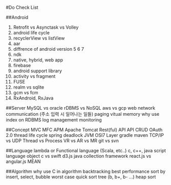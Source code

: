 ﻿#Do Check List


##Android
1. Retrofit vs Asynctask vs Volley
2. android life cycle
3. recyclerView vs listView
4. aar
5. diffrence of android version 5 6 7
6. ndk
7. native, hybrid, web app
8. firebase
9. android support library
10. activity vs fragment
11. FUSE
12. realm vs sqlite
13. gcm vs fcm
14. RxAndroid, RxJava


##Server
MySQL vs oracle
rDBMS vs NoSQL
aws vs gcp
web network communication (주소 입력 시 일어나는 일들)
paging
vitual memory
why use index on RDBMS
log management
monitoring


##Concept
MVC
MFC
APM
Apache Tomcat
Rest(ful) API
API
CRUD
OAuth 2.0
thread life cycle
spring
deadlock
JVM
OSI7 Layer
gradle
maven
TCP/IP vs UDP
Thread vs Process
VR vs AR vs MR
git vs svn


##Language
lambda or Functional language (Scala, etc..)
c, c++, java
script language
object c vs swift
d3.js
java collection framework
react.js vs angular.js
MEAN


##Algorithm
why use C in algorithm
backtracking
best performance sort by insert, select, bubble
worst case quick sort
tree (b, b+, b- ...)
heap sort
